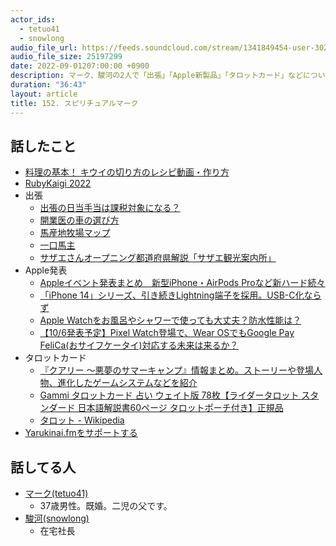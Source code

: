 ```yaml
---
actor_ids:
  - tetuo41
  - snowlong
audio_file_url: https://feeds.soundcloud.com/stream/1341849454-user-302747142-yarukinai-152-2022-09-12.mp3
audio_file_size: 25197299
date: 2022-09-01207:00:00 +0900
description: マーク、駿河の2人で「出張」「Apple新製品」「タロットカード」などについて話しました。
duration: "36:43"
layout: article
title: 152. スピリチュアルマーク
---
```


## 話したこと
- [料理の基本！ キウイの切り方のレシピ動画・作り方](https://delishkitchen.tv/recipes/215311590419857759)
- [RubyKaigi 2022](https://rubykaigi.org/2022/)
- 出張
  - [出張の日当手当は課税対象になる？](https://www.tehaiplus.com/media/contents/nitto_kazei)
  - [開業医の車の選び方](https://doctors-i.com/archives/383)
  - [馬産地牧場マップ](https://uma-furusato.com/map/)
  - [一口馬主](https://owner.netkeiba.com/)
  - [サザエさんオープニング都道府県解説「サザエ観光案内所」](https://www.yamachanet.jp/sazaekankou.html)
- Apple発表
  - [Appleイベント発表まとめ　新型iPhone・AirPods Proなど新ハード続々](https://www.itmedia.co.jp/news/articles/2209/08/news109.html)
  - [「iPhone 14」シリーズ、引き続きLightning端子を採用。USB-C化ならず](https://game.watch.impress.co.jp/docs/news/1438264.html)
  - [Apple Watchをお風呂やシャワーで使っても大丈夫？防水性能は？](https://qualityoflife.link/787.html#toc5)
  - [【10/6発表予定】Pixel Watch登場で、Wear OSでもGoogle Pay FeliCa(おサイフケータイ)対応する未来は来るか？](https://www.sunmattu.net/accessory/smartwatch/43306)
- タロットカード
  - [『クアリー ～悪夢のサマーキャンプ』情報まとめ。ストーリーや登場人物、進化したゲームシステムなどを紹介](https://www.famitsu.com/news/202206/08264173.html)
  - [Gammi タロットカード 占い ウェイト版 78枚【ライダータロット スタンダード 日本語解説書60ページ タロットポーチ付き】正規品](https://www.amazon.co.jp/gp/product/B07W3L4FPJ/)
  - [タロット - Wikipedia](https://ja.wikipedia.org/wiki/%E3%82%BF%E3%83%AD%E3%83%83%E3%83%88)
- [Yarukinai.fmをサポートする](https://note.com/tetuo41/circle)

## 話してる人
- [マーク(tetuo41)](https://twitter.com/tetuo41)
  - 37歳男性。既婚。二児の父です。
- [駿河(snowlong)](https://twitter.com/_snowlong)
  - 在宅社長
